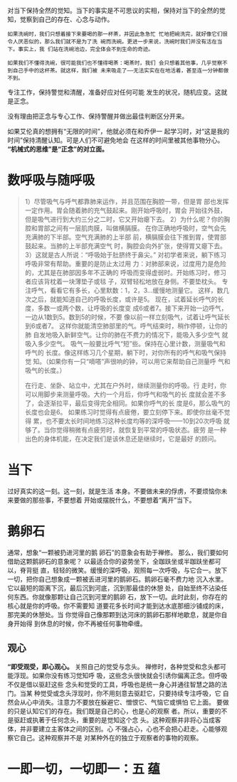 对当下保持全然的觉知。当下的事实是不可思议的实相，保持对当下的全然的觉知，觉察到自己的存在、心念与动作。
```
如果洗碗时，我们只想着接下来要喝的那⼀杯茶，并因此急急忙 忙地把碗洗完，就好像它们很令⼈厌恶似的，那么我们就不是为了洗 碗⽽洗碗。更进⼀步来说，洗碗时我们并没有活在当下。事实上，我 们站在洗碗池边，完全体会不到⽣命的奇迹。 

如果我们不懂得洗碗，很可能我们也不懂得喝茶：喝茶时，我们 会只想着其他事，⼏乎觉察不到⾃⼰⼿中的这杯茶。就这样，我们被 未来吸⾛了——⽆法实实在在地活着，甚⾄连⼀分钟都做不到。
```

专注⼯作，保持警觉和清醒，准备好应对任何可能 发⽣的状况，随机应变。这就是正念。 

没有理由把正念与专⼼⼯作、保持警醒并做出最佳判断区分开来。

如果艾伦真的想拥有“⽆限的时间”，他就必须在和乔伊⼀ 起学习时，对“这是我的时间”保持清醒认知。可是⼈们不可避免地会 在这样的时间⾥被其他事物分⼼。
**“机械式的思维”是“正念”的对⽴⾯。**
# 数呼吸与随呼吸
>1）尽管吸⽓与呼⽓都靠肺来运作，并且范围在胸腔⼀带，但是胃 部也发挥⼀定作⽤。胃会随着肺的充⽓⿎起来。刚开始呼吸时，胃会 开始往外⿎，但是吸⽓进⾏到⼤约三分之⼆时，它⼜开始瘪下去。
> 2）为什么呢？你的胸腔和胃部之间有⼀层肌⾁膜，叫做横膈膜。 在你正确地呼吸时，空⽓会先充满肺的下半部。空⽓充满肺的上半部 前，横膈膜会往下推到胃，使胃部⿎起来。当肺的上半部充满空⽓ 时，胸腔会向外扩张，使得胃⼜瘪下去。 
> 3）这就是古⼈所说：“呼吸始于肚脐终于⿐尖。” 
> 对初学者来说，躺下练习呼吸⾮常有帮助。重要的是防⽌太过⽤ ⼒：对肺部来说，过度⽤⼒是危险的，尤其是在肺部因多年不正确的 呼吸⽽变得虚弱时。开始练习时，修习者应该背枕着⼀块薄垫⼦或毯 ⼦，双臂轻松地放在⾝侧。不要垫枕头。
>  专注呼⽓，看看它有多⻓，⼼⾥默数：1，2，3…缓慢地测量它。 这样，数⼏次之后，就能知道⾃⼰的呼吸⻓度，或许是5。
>   现在，试着延⻓呼⽓的⻓度，多数⼀或两个数，让呼吸的⻓度变 成6或者7。接下来开始⼀边呼⽓，⼀边从1数到5。数到5的时候，不要 像以前⼀样⽴刻吸⽓，试着让呼⽓延⻓到6或者7。
>    这样你就能清空肺部⾥的⽓。呼⽓结束时，稍作停顿，让你的肺 ⾃发地吸⼊新鲜空⽓。让你的肺在不费⼒的情况下，能吸⼊多少空⽓ 就吸⼊多少空⽓。 吸⽓⼀般要⽐呼⽓“短”些。保持在⼼⾥计数，测量吸⽓和呼⽓的 ⻓度。像这样练习⼏个星期，躺下时，对你所有的呼⽓和吸⽓保持觉 知。（如果你有⼀只“嘀嗒”声很响的钟，可以⽤它来帮助⾃⼰测量呼 ⽓和吸⽓的⻓度。） 
>    
>    在⾏⾛、坐卧、站⽴中，尤其在户外时，继续测量你的呼吸。⾏ ⾛时，你可以⽤脚步来测量呼吸。⼤约⼀个⽉后，你呼⽓和吸⽓的⻓ 度就会差不多了，会逐渐拉平，最后变得完全相同。如果你呼⽓的⻓ 度是6，那么吸⽓的⻓度也会是6。 如果练习时觉得有点疲倦，要⽴刻停下来。即使你丝毫不觉得 累，也不要太⻓时间地练习这种⻓度均等的深呼吸——10到20次呼吸 就够了。当你觉得稍微有点疲劳时，就恢复到平常的呼吸状态。疲劳 是⼀种出⾊的⾝体机能，在决定我们是该休息还是继续时，它是最好 的顾问。

# 当下
过好真实的这⼀刻。这⼀刻，就是⽣活 本⾝。不要做未来的俘虏，不要烦恼你未来要做的那些事，不要想着 开始或摆脱什么，不要想着“离开”当下。
# 鹅卵石
通常，想象“⼀颗被扔进河⾥的鹅 卵⽯”的意象会有助于禅修。 
那么，我们要如何借助这颗鹅卵⽯的意象呢？
以最适合你的姿势坐下，全跏趺坐或半跏趺坐都可以，脊背挺 直，轻轻的微笑。缓慢的深呼吸，观照每⼀次呼吸，与它合⼀。放下 ⼀切，把你⾃⼰想象成⼀颗被丢进河⾥的鹅卵⽯。鹅卵⽯毫不费⼒地 沉⼊⽔⾥。它以最短的距离下沉，最后沉到河底，沉到那最佳的休憩 处，⾃始⾄终不沾染任何东⻄。你就像那颗让⾃⼰沉到河⾥的鹅卵 ⽯，放下⼀切。此时此刻，你存在的核⼼就是你的呼吸。你不需要知 道要花多⻓时间才能到达⽔底那细沙铺成的床，那完美的休憩处。当 你觉得⾃⼰像那颗到达河床的鹅卵⽯那样地歇息，就是你⾃⾝开始得 到休息的时候，你不再被任何事物牵缠。
## 观心
**“即受观受，即⼼观⼼。**
关照自己的觉受与念头。
禅修时，各种觉受和念头都可能浮现。如果你没有练习觉知呼 吸，这些念头很快就会引诱你偏离正念。但呼吸不仅是借以驱赶这些 念头和觉受的⼯具，呼吸也是统⼀⾝⼼并通往智慧之路的法门。当某 种觉受或念头浮现时，你不⽤刻意去驱赶它，只要持续专注呼吸，它 ⾃然会从⼼中消失。注意⼒不要放在躲避它、憎恨它、⽓恼它或惧怕 它上⾯。
要做的只是认知它们的存在。我们既是⾃⼰的⼼，也是⼼的观察 者。所以，重要的不是驱赶或执著于任何念头，重要的是觉知这个念 头。这种观察并⾮将⼼当成客体，并⾮要建⽴主客体之间的区别。⼼ 不强占⼼，⼼也不会把⼼赶⾛。⼼能够观察它⾃⼰。这种观察并不是 对某种外在的独⽴于观察者的事物的观察。
# ⼀即⼀切，⼀切即⼀：五 蕴
